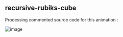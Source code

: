 ## recursive-rubiks-cube

Processing commented source code for this animation :

![image](recursive-rubiks-optimized.gif)
